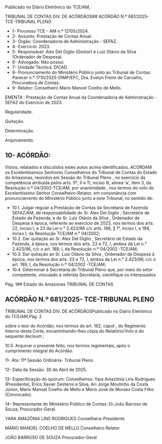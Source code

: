 Publicado  no  Diário  Eletrônico do TCE/AM,

TRIBUNAL DE CONTAS DIV. DE ACÓRDÃOS## ACÓRDÃO N.º 681/2025- TCE-TRIBUNAL PLENO

- 1- Processo TCE - AM n.º 12105/2024.
- 2- Assunto: Prestação de Contas Anual.
- 3- Órgão: Coordenadoria de Administração - SEFAZ.
- 4- Exercício: 2023.
- 5- Responsável: Alex Del Giglio (Gestor) e Luiz Otávio da Silva (Ordenador de Despesa).
- 6- Advogado: Não possui.
- 7- Unidade Técnica: DICAD.
- 8- Pronunciamento do Ministério Público junto ao Tribunal de Contas: Parecer n.º 1710/2025-DIMP/EFC, Dra. Evelyn Freire de Carvalho, Procuradora de Contas.
- 9- Relator: Conselheiro Mario Manoel Coelho de Mello.

EMENTA : Prestação de Contas Anual da Coordenadoria de Administração -SEFAZ do Exercício de 2023.

Regularidade.

Quitação.

Determinação.

Arquivamento.

## 10-  ACÓRDÃO:

Vistos, relatados e discutidos estes autos acima identificados, ACORDAM os Excelentíssimos Senhores Conselheiros do Tribunal de Contas do Estado do Amazonas, reunidos em Sessão do Tribunal Pleno , no exercício da competência atribuída pelos arts. 5º, II e  11,  inciso  III, alínea  'a',  item  3,  da  Resolução  n.º  04/2002-TCE/AM, por unanimidade , nos  termos  do  voto  do  Excelentíssimo  Senhor  Conselheiro-Relator, em consonância com pronunciamento do Ministério Público junto a este Tribunal, no sentido de:

- 10.1. Julgar  regular a  Prestação  de  Contas  da  Secretaria  de  Fazenda  SEFAZ/AM, de responsabilidade do Sr. Alex Del Giglio , Secretário de Estado  da  Fazenda,  e  do Sr.  Luiz  Otávio  da  Silva ,  Ordenador  de Despesa à época, referente ao exercício de 2023, nos termos dos arts. 22, inciso I, e 23 da Lei n.° 2.423/96 c/c arts. 188, § 1°, inciso I, e 189, inciso I, da Resolução TCE/AM n.° 04/2002;
- 10.2. Dar  quitação ao Sr. Alex  Del  Giglio , Secretário  de  Estado  da Fazenda, à época, nos termos dos arts. 23 e 72, I, ambos da Lei n.° 2.423/96, c/c o art. 189, I, da Resolução n.º 04/2002 -TCE/AM;
- 10.3. Dar quitação ao Sr. Luiz Otávio da Silva , Ordenador de Despesa à época, nos termos dos arts. 23 e 72, I, ambos da Lei n.° 2.423/96, c/c o art. 189, I, da Resolução n.º 04/2002 -TCE/AM;
- 10.4. Determinar à  Secretaria  do  Tribunal  Pleno  que,  por  meio  do  setor competente, vinculado à referida Secretaria, cientifique os interessados

Pág. 1## Estado do Amazonas TRIBUNAL DE CONTAS

## ACÓRDÃO N.º 681/2025- TCE-TRIBUNAL PLENO

TRIBUNAL DE CONTAS DIV. DE ACÓRDÃOSPublicado  no  Diário  Eletrônico do TCE/AM,Pág. 2

sobre o teor do Acórdão, nos termos do art. 162, caput , do Regimento Interno  desta  Corte,  encaminhando-lhes cópia do Relatório/Voto e do sequente decisum ;

10.5. Arquivar o presente feito, nos termos regimentais, após o cumprimento integral do Acórdão.

11-  Ata: 11ª Sessão Ordinária- Tribunal Pleno.

12-  Data da Sessão: 30 de Abril de 2025.

13-  Especificação do quórum: Conselheiros: Yara Amazônia Lins Rodrigues (Presidente), Érico Xavier Desterro e Silva, Ari Jorge Moutinho da Costa Júnior, Mario Manoel Coelho de Mello e Mário José de Moraes Costa Filho (Convocado).

14-  Representante  do  Ministério  Público  de  Contas: Dr.João  Barroso  de  Souza, Procurador-Geral.

YARA AMAZÔNIA LINS RODRIGUES Conselheira-Presidente

MARIO MANOEL COELHO DE MELLO Conselheiro Relator

JOÃO BARROSO DE SOUZA Procurador-Geral